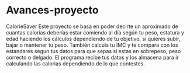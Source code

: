 # Avances-proyecto
CalorieSaver
Este proyecto se basa en poder decirte un aproximado de cuantas calorías deberías estar comiendo al día según tu peso, estatura y edad haciendo los cálculos dependiendo de tu objetivo, si quieres subir, bajar o mantener tu peso. También calcula tu IMC y te compara con los estandares segun tus datos para que sepas si estas en sobrepeso, peso correcto o delgado. El programa recibe tus datos y los almacena para ir calculando las calorias dependiendo de lo que contestes. 

